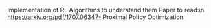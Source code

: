 Implementation of RL Algorithms to understand them
Paper to read:\n
https://arxiv.org/pdf/1707.06347- Proximal Policy Optimization
